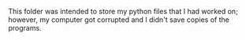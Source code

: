 This folder was intended to store my python files that I had worked on; however, my computer got corrupted and I didn't save copies of the programs.
